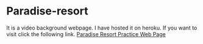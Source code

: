 # Paradise-resort
It is a video background webpage. 
I have hosted it on heroku.
If you want to visit click the following link.
<a href="https://paradise-resort-site.herokuapp.com/">Paradise Resort Practice Web Page</a>

